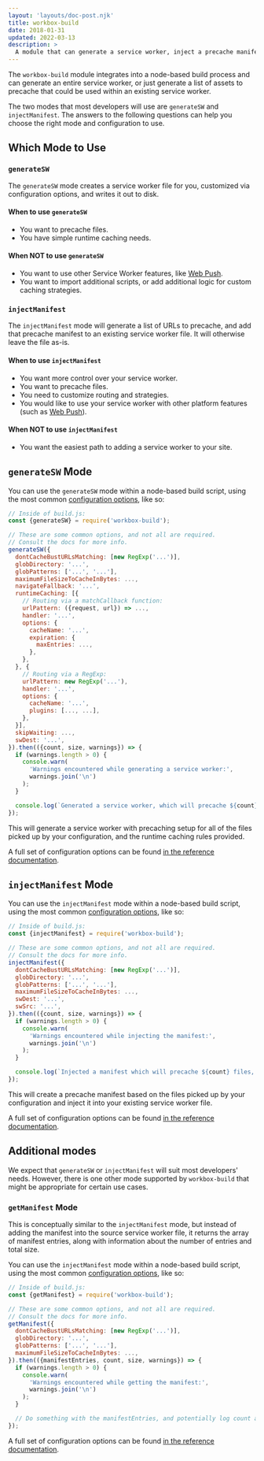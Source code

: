 ```yaml
---
layout: 'layouts/doc-post.njk'
title: workbox-build
date: 2018-01-31
updated: 2022-03-13
description: >
  A module that can generate a service worker, inject a precache manifest into existing code, or create a precache manifest.
---
```


The `workbox-build` module integrates into a node-based build process and can generate an entire service worker, or just generate a list of assets to precache that could be used within an existing service worker.

The two modes that most developers will use are `generateSW` and `injectManifest`. The answers to the following questions can help you choose the right mode and configuration to use.

## Which Mode to Use

### `generateSW`

The `generateSW` mode creates a service worker file for you, customized via configuration options, and writes it out to disk.

#### When to use `generateSW`

- You want to precache files.
- You have simple runtime caching needs.

#### When NOT to use `generateSW`

- You want to use other Service Worker features, like [Web Push](https://developer.mozilla.org/docs/Web/API/Push_API).
- You want to import additional scripts, or add additional logic for custom caching strategies.

### `injectManifest`

The `injectManifest` mode will generate a list of URLs to precache, and add that precache manifest to an existing service worker file. It will otherwise leave the file as-is.

#### When to use `injectManifest`

- You want more control over your service worker.
- You want to precache files.
- You need to customize routing and strategies.
- You would like to use your service worker with other platform features (such as [Web Push](https://developer.mozilla.org/docs/Web/API/Push_API)).

#### When NOT to use `injectManifest`

- You want the easiest path to adding a service worker to your site.

## `generateSW` Mode

You can use the `generateSW` mode within a node-based build script, using the most common [configuration options](/docs/workbox/reference/workbox-build/#type-GenerateSWOptions), like so:

```js
// Inside of build.js:
const {generateSW} = require('workbox-build');

// These are some common options, and not all are required.
// Consult the docs for more info.
generateSW({
  dontCacheBustURLsMatching: [new RegExp('...')],
  globDirectory: '...',
  globPatterns: ['...', '...'],
  maximumFileSizeToCacheInBytes: ...,
  navigateFallback: '...',
  runtimeCaching: [{
    // Routing via a matchCallback function:
    urlPattern: ({request, url}) => ...,
    handler: '...',
    options: {
      cacheName: '...',
      expiration: {
        maxEntries: ...,
      },
    },
  }, {
    // Routing via a RegExp:
    urlPattern: new RegExp('...'),
    handler: '...',
    options: {
      cacheName: '...',
      plugins: [..., ...],
    },
  }],
  skipWaiting: ...,
  swDest: '...',
}).then(({count, size, warnings}) => {
  if (warnings.length > 0) {
    console.warn(
      'Warnings encountered while generating a service worker:',
      warnings.join('\n')
    );
  }

  console.log(`Generated a service worker, which will precache ${count} files, totaling ${size} bytes.`);
});
```

This will generate a service worker with precaching setup for all of the files picked up by your configuration, and the runtime caching rules provided.

A full set of configuration options can be found [in the reference documentation](/docs/workbox/reference/workbox-build/#type-GenerateSWOptions).

## `injectManifest` Mode

You can use the `injectManifest` mode within a node-based build script, using the most common [configuration options](/docs/workbox/reference/workbox-build/#type-InjectManifestOptions), like so:

```js
// Inside of build.js:
const {injectManifest} = require('workbox-build');

// These are some common options, and not all are required.
// Consult the docs for more info.
injectManifest({
  dontCacheBustURLsMatching: [new RegExp('...')],
  globDirectory: '...',
  globPatterns: ['...', '...'],
  maximumFileSizeToCacheInBytes: ...,
  swDest: '...',
  swSrc: '...',
}).then(({count, size, warnings}) => {
  if (warnings.length > 0) {
    console.warn(
      'Warnings encountered while injecting the manifest:',
      warnings.join('\n')
    );
  }

  console.log(`Injected a manifest which will precache ${count} files, totaling ${size} bytes.`);
});
```

This will create a precache manifest based on the files picked up by your configuration and inject it into your existing service worker file.

A full set of configuration options can be found [in the reference documentation](/docs/workbox/reference/workbox-build/#type-InjectManifestOptions).

## Additional modes

We expect that `generateSW` or `injectManifest` will suit most developers' needs. However, there is one other mode supported by `workbox-build` that might be appropriate for certain use cases.

### `getManifest` Mode

This is conceptually similar to the `injectManifest` mode, but instead of adding the manifest into the source service worker file, it returns the array of manifest entries, along with information about the number of entries and total size.

You can use the `injectManifest` mode within a node-based build script, using the most common [configuration options](/docs/workbox/reference/workbox-build/#type-GetManifestOptions), like so:

```js
// Inside of build.js:
const {getManifest} = require('workbox-build');

// These are some common options, and not all are required.
// Consult the docs for more info.
getManifest({
  dontCacheBustURLsMatching: [new RegExp('...')],
  globDirectory: '...',
  globPatterns: ['...', '...'],
  maximumFileSizeToCacheInBytes: ...,
}).then(({manifestEntries, count, size, warnings}) => {
  if (warnings.length > 0) {
    console.warn(
      'Warnings encountered while getting the manifest:',
      warnings.join('\n')
    );
  }

  // Do something with the manifestEntries, and potentially log count and size.
});
```

A full set of configuration options can be found [in the reference documentation](/docs/workbox/reference/workbox-build/#type-GetManifestOptions).

